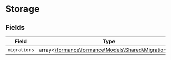 # Storage


## Fields

| Field                                                                                         | Type                                                                                          | Required                                                                                      | Description                                                                                   |
| --------------------------------------------------------------------------------------------- | --------------------------------------------------------------------------------------------- | --------------------------------------------------------------------------------------------- | --------------------------------------------------------------------------------------------- |
| `migrations`                                                                                  | array<[\formance\formance\Models\Shared\MigrationInfo](../../Models/Shared/MigrationInfo.md)> | :heavy_minus_sign:                                                                            | N/A                                                                                           |